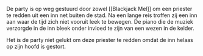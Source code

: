 De party is op weg gestuurd door zowel [[Blackjack Mel]] om een priester te redden uit een inn net buiten de stad. Na een lange reis troffen zij een inn aan waar de tijd zich niet vooruit leek te bewegen. De piano die de muziek verzorgde in de inn bleek onder invloed te zijn van een wezen in de kelder.

Het is de party niet gelukt om deze priester te redden omdat de inn helaas op zijn hoofd is gestort.